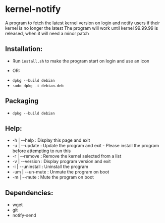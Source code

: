 # kernel-notify
A program to fetch the latest kernel version on login and notify users if their kernel is no longer the latest
The program will work until kernel 99.99.99 is released, when it will need a minor patch

## Installation:
 * Run `install.sh` to make the program start on login and use an icon
 - OR:
 * `dpkg --build debian`
 * `sudo dpkg -i debian.deb`

## Packaging
 * `dpkg --build debian`

## Help:
 * -h  | --help      : Display this page and exit
 * -u  | --update    : Update the program and exit - Please install the program before attempting to run this
 * -r  | --remove    : Remove the kernel selected from a list
 * -v  | --version   : Display program version and exit
 * -i  | --uninstall : Uninstall the program
 * -um | --un-mute   : Unmute the program on boot
 * -m  | --mute      : Mute the program on boot

## Dependencies:
 * wget
 * git
 * notify-send
